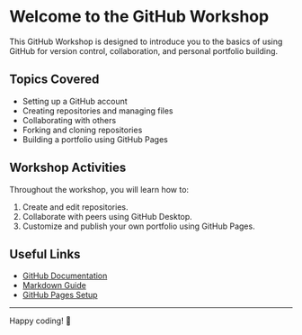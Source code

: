 # Welcome to the GitHub Workshop

This GitHub Workshop is designed to introduce you to the basics of using GitHub for version control, collaboration, and personal portfolio building.

## Topics Covered
- Setting up a GitHub account
- Creating repositories and managing files
- Collaborating with others
- Forking and cloning repositories
- Building a portfolio using GitHub Pages

## Workshop Activities
Throughout the workshop, you will learn how to:
1. Create and edit repositories.
2. Collaborate with peers using GitHub Desktop.
3. Customize and publish your own portfolio using GitHub Pages.

## Useful Links
- [GitHub Documentation](https://docs.github.com/)
- [Markdown Guide](https://www.markdownguide.org/)
- [GitHub Pages Setup](https://pages.github.com/)

---

Happy coding! :rocket:

